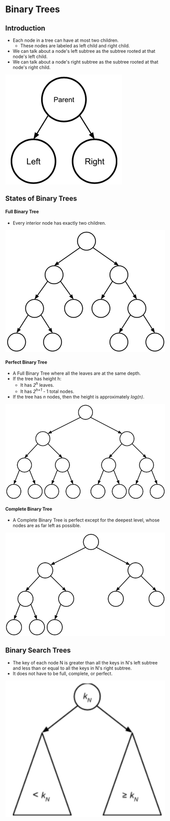 # Binary Trees

## Introduction
- Each node in a tree can have at most two children.
    - These nodes are labeled as left child and right child.
- We can talk about a node's left subtree as the subtree rooted at that node's left child.
- We can talk about a node's right subtree as the subtree rooted at that node's right child.

![alt text](https://github.com/eyc94/Notes/blob/master/images/binary_tree.png "Image of Binary Tree")

## States of Binary Trees

#### Full Binary Tree
- Every interior node has exactly two children.

![alt text](https://github.com/eyc94/Notes/blob/master/images/full_binary_tree.png "Image of Full Binary Tree")

#### Perfect Binary Tree
- A Full Binary Tree where all the leaves are at the same depth.
- If the tree has height h:
    - It has *2<sup>h</sup>* leaves.
    - It has *2<sup>h+1</sup>* - 1 total nodes.
- If the tree has *n* nodes, then the height is approximately *log(n)*.

![alt text](https://github.com/eyc94/Notes/blob/master/images/perfect_binary_tree.png "Image of Perfect Binary Tree")

#### Complete Binary Tree
- A Complete Binary Tree is perfect except for the deepest level, whose nodes are as far left as possible.

![alt text](https://github.com/eyc94/Notes/blob/master/images/complete_binary_tree.png "Image of Complete Binary Tree")

## Binary Search Trees
- The key of each node N is greater than all the keys in N's left subtree and less than or equal to all the keys in N's right subtree.
- It does not have to be full, complete, or perfect.

![alt text](https://github.com/eyc94/Notes/blob/master/images/bst.png "Image of Binary Search Tree")